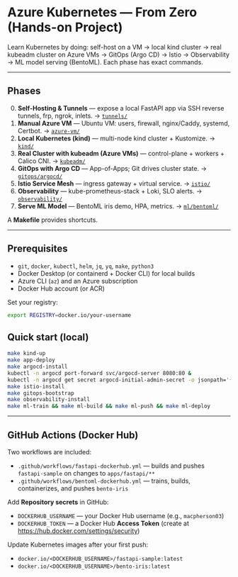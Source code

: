 # Azure Kubernetes — From Zero (Hands-on Project)

Learn Kubernetes by doing: self-host on a VM → local kind cluster → real kubeadm cluster on Azure VMs → GitOps (Argo CD) → Istio → Observability → ML model serving (BentoML). Each phase has exact commands.

---

## Phases

0. **Self-Hosting & Tunnels** — expose a local FastAPI app via SSH reverse tunnels, frp, ngrok, inlets. → [`tunnels/`](tunnels/README.md)  
1. **Manual Azure VM** — Ubuntu VM: users, firewall, nginx/Caddy, systemd, Certbot. → [`azure-vm/`](azure-vm/README.md)  
2. **Local Kubernetes (kind)** — multi-node kind cluster + Kustomize. → [`kind/`](kind/README.md)  
3. **Real Cluster with kubeadm (Azure VMs)** — control-plane + workers + Calico CNI. → [`kubeadm/`](kubeadm/README.md)  
4. **GitOps with Argo CD** — App-of-Apps; Git drives cluster state. → [`gitops/argocd/`](gitops/argocd/README.md)  
5. **Istio Service Mesh** — ingress gateway + virtual service. → [`istio/`](istio/README.md)  
6. **Observability** — kube-prometheus-stack + Loki, SLO alerts. → [`observability/`](observability/README.md)  
7. **Serve ML Model** — BentoML iris demo, HPA, metrics. → [`ml/bentoml/`](ml/bentoml/README.md)

A **Makefile** provides shortcuts.

---

## Prerequisites

- `git`, `docker`, `kubectl`, `helm`, `jq`, `yq`, `make`, `python3`
- Docker Desktop (or containerd + Docker CLI) for local builds
- Azure CLI (`az`) and an Azure subscription
- Docker Hub account (or ACR)

Set your registry:
```bash
export REGISTRY=docker.io/your-username
```

## Quick start (local)

```bash
make kind-up
make app-deploy
make argocd-install
kubectl -n argocd port-forward svc/argocd-server 8080:80 &
kubectl -n argocd get secret argocd-initial-admin-secret -o jsonpath='{.data.password}' | base64 -d; echo
make istio-install
make gitops-bootstrap
make observability-install
make ml-train && make ml-build && make ml-push && make ml-deploy
```

---

## GitHub Actions (Docker Hub)

Two workflows are included:

- `.github/workflows/fastapi-dockerhub.yml` — builds and pushes `fastapi-sample` on changes to `apps/fastapi/**`
- `.github/workflows/bentoml-dockerhub.yml` — trains, builds, containerizes, and pushes `bento-iris`

Add **Repository secrets** in GitHub:
- `DOCKERHUB_USERNAME` — your Docker Hub username (e.g., `macpherson03`)
- `DOCKERHUB_TOKEN` — a Docker Hub **Access Token** (create at https://hub.docker.com/settings/security)

Update Kubernetes images after your first push:
- `docker.io/<DOCKERHUB_USERNAME>/fastapi-sample:latest`
- `docker.io/<DOCKERHUB_USERNAME>/bento-iris:latest`
